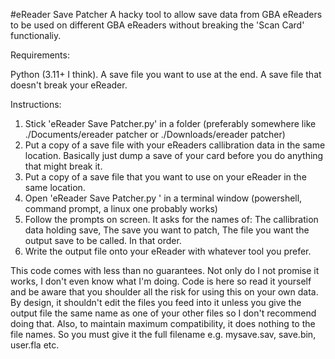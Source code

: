 #eReader Save Patcher
A hacky tool to allow save data from GBA eReaders to be used on different GBA eReaders without breaking the 'Scan Card' functionaliy.

Requirements:

Python (3.11+ I think).
A save file you want to use at the end.
A save file that doesn't break your eReader.

Instructions:

1. Stick 'eReader Save Patcher.py' in a folder (preferably somewhere like ./Documents/ereader patcher or ./Downloads/ereader patcher)
2. Put a copy of a save file with your eReaders callibration data in the same location. Basically just dump a save of your card before you do anything that might break it.
3. Put a copy of a save file that you want to use on your eReader in the same location.
4. Open 'eReader Save Patcher.py ' in a terminal window (powershell, command prompt, a linux one probably works)
5. Follow the prompts on screen. It asks for the names of: The callibration data holding save, The save you want to patch, The file you want the output save to be called. In that order.
6. Write the output file onto your eReader with whatever tool you prefer.

This code comes with less than no guarantees. Not only do I not promise it works, I don't even know what I'm doing. Code is here so read it yourself and be aware that you shoulder all the risk for using this on your own data. By design, it shouldn't edit the files you feed into it unless you give the output file the same name as one of your other files so I don't recommend doing that. Also, to maintain maximum compatibility, it does nothing to the file names. So you must give it the full filename e.g. mysave.sav, save.bin, user.fla etc.
